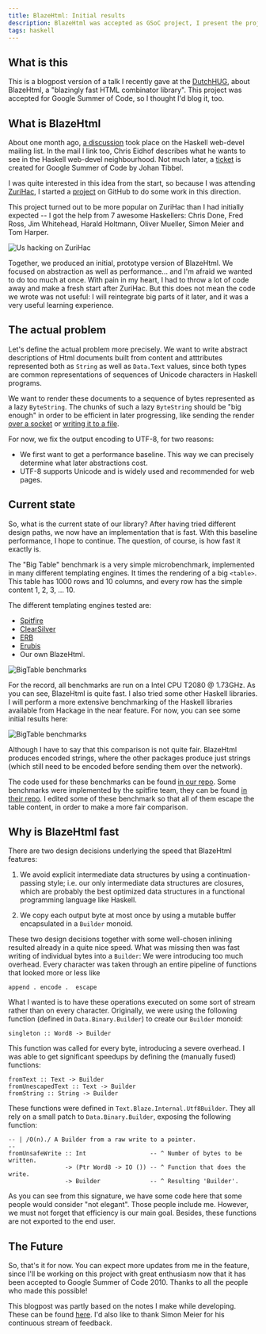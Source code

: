 ```yaml
---
title: BlazeHtml: Initial results
description: BlazeHtml was accepted as GSoC project, I present the project here
tags: haskell
---
```


## What is this

This is a blogpost version of a talk I recently gave at the [DutchHUG], about
BlazeHtml, a "blazingly fast HTML combinator library". This project was
accepted for Google Summer of Code, so I thought I'd blog it, too.

[DutchHUG]: http://dutchhug.nl

## What is BlazeHtml

About one month ago, [a discussion] took place on the Haskell web-devel mailing
list. In the mail I link too, Chris Eidhof describes what he wants to see in the
Haskell web-devel neighbourhood. Not much later, a [ticket] is created for
Google Summer of Code by Johan Tibbel.

[a discussion]: http://www.haskell.org/pipermail/web-devel/2010/000096.html
[ticket]: http://hackage.haskell.org/trac/summer-of-code/ticket/1580

I was quite interested in this idea from the start, so because I was attending
[ZuriHac], I started a [project] on GitHub to do some work in this direction.

[ZuriHac]: http://www.haskell.org/haskellwiki/ZuriHac
[project]: http://github.com/jaspervdj/BlazeHtml

This project turned out to be more popular on ZuriHac than I had initially
expected -- I got the help from 7 awesome Haskellers: Chris Done, Fred Ross,
Jim Whitehead, Harald Holtmann, Oliver Mueller, Simon Meier and Tom Harper.

![Us hacking on ZuriHac](/images/2010-04-28-zurihac.jpg)

Together, we produced an initial, prototype version of BlazeHtml. We focused
on abstraction as well as performance... and I'm afraid we wanted to do too much
at once. With pain in my heart, I had to throw a lot of code away and make a 
fresh start after ZuriHac. But this does not mean the code we wrote was not 
useful: I will reintegrate big parts of it later, and it was a very useful 
learning experience.

## The actual problem

Let's define the actual problem more precisely. We want to write abstract 
descriptions of Html documents built from content and atttributes represented 
both as `String` as well as `Data.Text` values, since both types are common 
representations of sequences of Unicode characters in Haskell programs.

We want to render these documents to a sequence of bytes represented as a lazy
`ByteString`. The chunks of such a lazy `ByteString` should be "big enough" in
order to be efficient in later progressing, like sending the render
[over a socket] or [writing it to a file].

[over a socket]: http://hackage.haskell.org/packages/archive/network-bytestring/0.1.2.1/doc/html/Network-Socket-ByteString-Lazy.html
[writing it to a file]: http://hackage.haskell.org/packages/archive/bytestring/0.9.1.6/doc/html/Data-ByteString-Lazy.html#v%3AwriteFile

For now, we fix the output encoding to UTF-8, for two reasons:

- We first want to get a performance baseline. This way we can precisely
  determine what later abstractions cost.
- UTF-8 supports Unicode and is widely used and recommended for web pages.

## Current state

So, what is the current state of our library? After having tried different
design paths, we now have an implementation that is fast. With this baseline
performance, I hope to continue. The question, of course, is how fast it
exactly is.

The "Big Table" benchmark is a very simple microbenchmark, implemented in many
different templating engines. It times the rendering of a big `<table>`. This
table has 1000 rows and 10 columns, and every row has the simple content 1, 2,
3, ... 10.

The different templating engines tested are:

- [Spitfire](http://code.google.com/p/spitfire/)
- [ClearSilver](http://www.clearsilver.net/)
- [ERB](http://corelib.rubyonrails.org/classes/ERB.html)
- [Erubis](http://www.kuwata-lab.com/erubis/)
- Our own BlazeHtml.

![BigTable benchmarks](/images/2010-04-28-benchmarks.png)

For the record, all benchmarks are run on a Intel CPU T2080 @ 1.73GHz. As you
can see, BlazeHtml is quite fast. I also tried some other Haskell libraries. I
will perform a more extensive benchmarking of the Haskell libraries available
from Hackage in the near feature. For now, you can see some initial results
here:

![BigTable benchmarks](/images/2010-04-28-haskell-benchmarks.png)

Although I have to say that this comparison is not quite fair. BlazeHtml
produces encoded strings, where the other packages produce just strings (which
still need to be encoded before sending them over the network).

The code used for these benchmarks can be found [in our repo]. Some benchmarks
were implemented by the spitfire team, they can be found [in their repo]. I
edited some of these benchmark so that all of them escape the table content,
in order to make a more fair comparison.

[in our repo]: http://github.com/jaspervdj/BlazeHtml/blob/develop/benchmarks/bigtable/
[in their repo]: http://code.google.com/p/spitfire/source/browse/trunk/tests/perf/bigtable.py

## Why is BlazeHtml fast

There are two design decisions underlying the speed that BlazeHtml features:

1. We avoid explicit intermediate data structures by using a
   continuation-passing style; i.e. our only intermediate data structures are
   closures, which are probably the best optimized data structures in a
   functional programming language like Haskell.

2. We copy each output byte at most once by using a mutable buffer encapsulated
   in a `Builder` monoid.

These two design decisions together with some well-chosen inlining resulted
already in a quite nice speed. What was missing then was fast writing of
individual bytes into a `Builder`: We were introducing too much overhead.
Every character was taken through an entire pipeline of functions that looked
more or less like

~~~~~{.haskell}
append . encode .  escape
~~~~~

What I wanted is to have these operations executed on some sort of stream rather
than on every character.  Originally, we were using the following function
(defined in `Data.Binary.Builder`) to create our `Builder` monoid:

~~~~~{.haskell}
singleton :: Word8 -> Builder
~~~~~

This function was called for every byte, introducing a severe overhead. I was
able to get significant speedups by defining the (manually fused) functions:

~~~~~{.haskell}
fromText :: Text -> Builder
fromUnescapedText :: Text -> Builder
fromString :: String -> Builder
~~~~~

These functions were defined in `Text.Blaze.Internal.Utf8Builder`. They all rely
on a small patch to `Data.Binary.Builder`, exposing the following function:

~~~~~{.haskell}
-- | /O(n)./ A Builder from a raw write to a pointer.
--
fromUnsafeWrite :: Int                  -- ^ Number of bytes to be written.
                -> (Ptr Word8 -> IO ()) -- ^ Function that does the write.
                -> Builder              -- ^ Resulting 'Builder'.
~~~~~

As you can see from this signature, we have some code here that some people
would consider "not elegant". Those people include me. However, we must not
forget that efficiency is our main goal. Besides, these functions are not
exported to the end user.

## The Future

So, that's it for now. You can expect more updates from me in the feature,
since I'll be working on this project with great enthusiasm now that it has been
accepted to Google Summer of Code 2010. Thanks to all the people who made this
possible!

This blogpost was partly based on the notes I make while developing. These
can be found [here]. I'd also like to thank Simon Meier for his continuous
stream of feedback.

[here]: http://github.com/jaspervdj/BlazeHtml/blob/develop/log/part01.markdown
